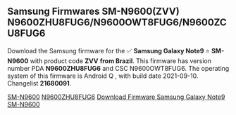 <h2>Samsung Firmwares SM-N9600(ZVV) N9600ZHU8FUG6/N9600OWT8FUG6/N9600ZCU8FUG6</h2>
Download the Samsung firmware for the ✅ <strong>Samsung Galaxy Note9 </strong> ⭐ <strong>SM-N9600</strong> with product code <strong>ZVV</strong> <strong> from Brazil</strong>. This firmware has version number PDA <strong>N9600ZHU8FUG6</strong> and CSC N9600OWT8FUG6. The operating system of this firmware is Android Q , with build date 2021-09-10. Changelist <strong>21680091</strong>.


[SM-N9600](https://samfirm.shop/samsung/model/SM-N9600)
[N9600ZHU8FUG6](https://samfirm.shop/samsung/pda/N9600ZHU8FUG6)
[Download Firmware Samsung Galaxy Note9 SM-N9600](https://samfirm.shop/samsung/firmware/455846)
